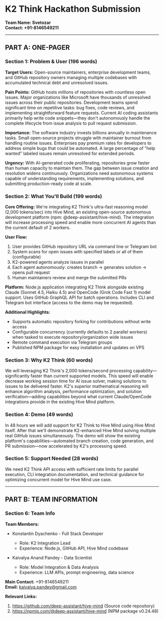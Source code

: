 # K2 Think Hackathon Submission
**Team Name: Svetozar**  
**Contact: +91-8146549211**

---

## PART A: ONE-PAGER

### Section 1: Problem & User (196 words)

**Target Users:** Open-source maintainers, enterprise development teams, and GitHub repository owners managing multiple codebases with accumulated technical debt and unresolved issues.

**Pain Points:** GitHub hosts millions of repositories with countless open issues. Major organizations like Microsoft have thousands of unresolved issues across their public repositories. Development teams spend significant time on repetitive tasks: bug fixes, code reviews, and implementing straightforward feature requests. Current AI coding assistants primarily help write code snippets—they don't autonomously handle the complete lifecycle from issue analysis to pull request submission.

**Importance:** The software industry invests billions annually in maintenance tasks. Small open-source projects struggle with maintainer burnout from handling routine issues. Enterprises pay premium rates for developers to address simple bugs that could be automated. A large percentage of "help wanted" labeled issues remain unresolved for extended periods.

**Urgency:** With AI-generated code proliferating, repositories grow faster than human capacity to maintain them. The gap between issue creation and resolution widens continuously. Organizations need autonomous systems capable of understanding requirements, implementing solutions, and submitting production-ready code at scale.

### Section 2: What You'll Build (199 words)

**Core Offering:** We're integrating K2 Think's ultra-fast reasoning model (2,000 tokens/sec) into Hive Mind, an existing open-source autonomous development platform (npm: @deep-assistant/hive-mind). The integration will increase processing speed and enable more concurrent AI agents than the current default of 2 workers.

**User Flow:**
1. User provides GitHub repository URL via command line or Telegram bot
2. System scans for open issues with specified labels or all of them (configurable)
3. K2-powered agents analyze issues in parallel
4. Each agent autonomously: creates branch → generates solution → opens pull request
5. Human maintainers review and merge the submitted PRs

**Platform:** Node.js application integrating K2 Think alongside existing Claude (Sonnet 4.5, Haiku 4.5) and OpenCode (Grok Code Fast 1) model support. Uses GitHub GraphQL API for batch operations. Includes CLI and Telegram bot interface (access to the demo may be requested).

**Additional Highlights:**
- Supports automatic repository forking for contributions without write access
- Configurable concurrency (currently defaults to 2 parallel workers) when tasked to execute repository/organization wide issues
- Remote command execution via Telegram groups
- Published NPM package for easy installation and updates on VPS

### Section 3: Why K2 Think (60 words)

We will leveraging K2 Think's 2,000 tokens/second processing capability—significantly faster than current supported models. This speed will enable decrease working session time for AI issue solver, making solutions to issues to be delivered faster. K2's superior mathematical reasoning will enhance algorithm analysis, performance optimization, and solution verification—adding capabilities beyond what current Claude/OpenCode integrations provide in the existing Hive Mind platform.

### Section 4: Demo (49 words)

In 48 hours we will add support for K2 Think to Hive Mind using Hive Mind itself. After that we'll demonstrate K2-enhanced Hive Mind solving multiple real GitHub issues simultaneously. The demo will show the existing platform's capabilities—automated branch creation, code generation, and PR submission—now accelerated by K2's processing speed.

### Section 5: Support Needed (28 words)

We need K2 Think API access with sufficient rate limits for parallel execution, CLI integration documentation, and technical guidance for optimizing concurrent model for Hive Mind use case.

---

## PART B: TEAM INFORMATION

### Section 6: Team Info

**Team Members:**
- Konstantin Dyachenko - Full Stack Developer
  - Role: K2 Integration Lead
  - Experience: Node.js, GitHub API, Hive Mind codebase
  
- Kaivalya Anand Pandey - Data Scientist
  - Role: Model Integration & Data Analysis
  - Experience: LLM APIs, prompt engineering, data science

**Main Contact:** +91-8146549211  
**Email:** kaivalya.pandey@gmail.com

**Relevant Links:**
1. https://github.com/deep-assistant/hive-mind (Source code repository)
2. https://npmjs.com/@deep-assistant/hive-mind (NPM package v0.24.48)
